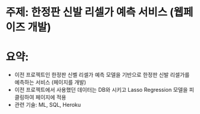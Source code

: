 # 주제: 한정판 신발 리셀가 예측 서비스 (웹페이즈 개발) 

# 요약: 
- 이전 프로젝트인 한정판 신벨 리셀가 예측 모델을 기반으로 한정판 신발 리셀가를 예측하는 서비스 (페이지를 개발) 
- 이전 프로젝트에서 사용했던 데이터는 DB와 시키고 Lasso Regression 모델을 피클링하여 페이지에 적용  
- 관련 기술: ML, SQL, Heroku
